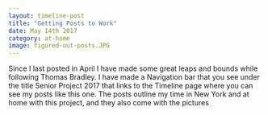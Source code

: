 ```yaml
---
layout: timeline-post
title: "Getting Posts to Work"
date: May 14th 2017
category: at-home
image: figured-out-posts.JPG
---
```

Since I last posted in April I have made some great leaps and bounds while following Thomas Bradley. I have made a Navigation bar that you see under the title Senior Project 2017 that links to the Timeline page where you can see my posts like this one. The posts outline my time in New York and at home with this project, and they also come with the pictures 

